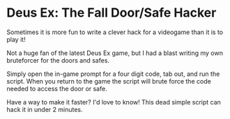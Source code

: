 Deus Ex: The Fall Door/Safe Hacker
==================================

Sometimes it is more fun to write a clever hack for a videogame than it is to play it!

Not a huge fan of the latest Deus Ex game, but I had a blast writing my own bruteforcer for the doors and safes.

Simply open the in-game prompt for a four digit code, tab out, and run the script. When you return to the game the script will brute force the code needed to access the door or safe. 

Have a way to make it faster? I'd love to know! This dead simple script can hack it in under 2 minutes. 